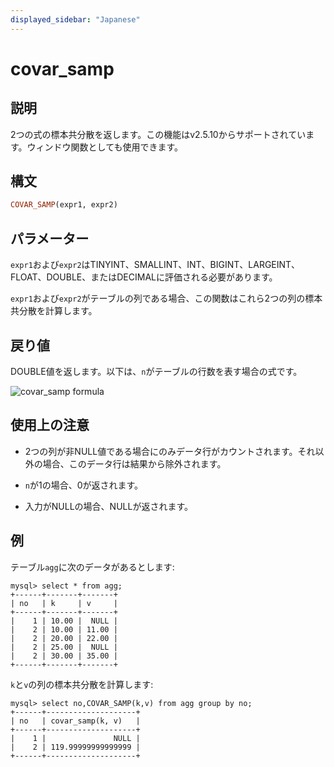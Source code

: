 ```yaml
---
displayed_sidebar: "Japanese"
---
```


# covar_samp

## 説明

2つの式の標本共分散を返します。この機能はv2.5.10からサポートされています。ウィンドウ関数としても使用できます。

## 構文

```Haskell
COVAR_SAMP(expr1, expr2)
```

## パラメーター

`expr1`および`expr2`はTINYINT、SMALLINT、INT、BIGINT、LARGEINT、FLOAT、DOUBLE、またはDECIMALに評価される必要があります。

`expr1`および`expr2`がテーブルの列である場合、この関数はこれら2つの列の標本共分散を計算します。

## 戻り値

DOUBLE値を返します。以下は、`n`がテーブルの行数を表す場合の式です。

![covar_samp formula](../../../assets/covar_samp_formula.png)

<!--$$
\frac{\sum_{i=1}^{n} (x_i - \bar{x})(y_i - \bar{y})}{n-1}
$$-->

## 使用上の注意

- 2つの列が非NULL値である場合にのみデータ行がカウントされます。それ以外の場合、このデータ行は結果から除外されます。

- `n`が1の場合、0が返されます。

- 入力がNULLの場合、NULLが返されます。

## 例

テーブル`agg`に次のデータがあるとします:

```plaintext
mysql> select * from agg;
+------+-------+-------+
| no   | k     | v     |
+------+-------+-------+
|    1 | 10.00 |  NULL |
|    2 | 10.00 | 11.00 |
|    2 | 20.00 | 22.00 |
|    2 | 25.00 |  NULL |
|    2 | 30.00 | 35.00 |
+------+-------+-------+
```

`k`と`v`の列の標本共分散を計算します:

```plaintext
mysql> select no,COVAR_SAMP(k,v) from agg group by no;
+------+--------------------+
| no   | covar_samp(k, v)   |
+------+--------------------+
|    1 |               NULL |
|    2 | 119.99999999999999 |
+------+--------------------+
```